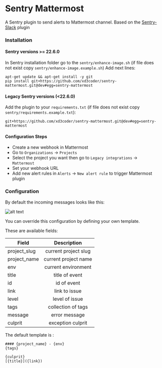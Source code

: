 # Sentry Mattermost

A Sentry plugin to send alerts to Mattermost channel.
Based on the [Sentry-Slack](https://github.com/getsentry/sentry-slack) plugin

### Installation 

#### Sentry versions >= 22.6.0
In Sentry installation folder go to the `sentry/enhance-image.sh` (if file does not exist copy `sentry/enhance-image.example.sh`)
Add next lines:
```
apt-get update && apt-get install -y git
pip install git+https://github.com/xd3coder/sentry-mattermost.git@dev#egg=sentry-mattermost
```

#### Legacy Sentry versions (<22.6.0)
Add the plugin to your `requirements.txt` (if file does not exist copy `sentry/requirements.example.txt`):
```
git+https://github.com/xd3coder/sentry-mattermost.git@dev#egg=sentry-mattermost
```

#### Configuration Steps
- Create a new webhook in Mattermost
- Go to `Organizations` -> `Projects`
- Select the project you want then go to `Legacy integrations` -> `Mattermost`
- Set your webhook URL
- Add new alert rules in `Alerts` -> `New alert rule` to trigger Mattermost plugin


### Configuration

By default the incoming messages looks like this:

![alt text](https://xd3coder.github.io/image-host/sentry-mattermost/output.jpg "Output")

You can override this configuration by defining your own template.

These are available fields:

| Field         | Description    
| ------------- |:-------------:|
| project_slug  | current project slug |
| project_name  | current project name      |  
| env | current environment  | 
|title | title of event |
| id | id of event      | 
| link | link to issue      | 
| level | level of issue     | 
| tags | collection of tags     | 
|message| error message |
| culprit | exception culprit  |

The default template is :

```
#### {project_name} - {env}
{tags}

{culprit}
[{title}]({link})
```
